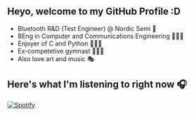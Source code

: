 ## Heyo, welcome to my GitHub Profile :D
- Bluetooth R&D (Test Engineer) @ Nordic Semi 📶
- BEng in Computer and Communications Engineering 👨🏻‍🎓
- Enjoyer of C and Python 🧑🏻‍💻
- Ex-competetive gymnast 🤸🏼‍♂️
- Also love art and music 🎭

## Here's what I'm listening to right now 🎧
[![Spotify](https://novatorem-three-nu.vercel.app/api/spotify)](https://open.spotify.com/user/cupántaé)
